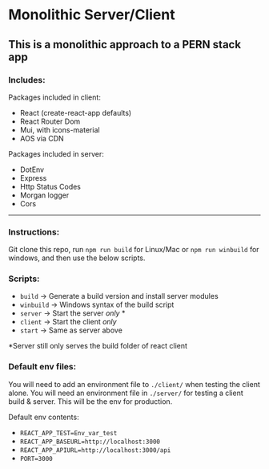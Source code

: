 <!-- @format -->

# Monolithic Server/Client

## This is a monolithic approach to a PERN stack app

### Includes:

Packages included in client:

-   React (create-react-app defaults)
-   React Router Dom
-   Mui, with icons-material
-   AOS via CDN

Packages included in server:

-   DotEnv
-   Express
-   Http Status Codes
-   Morgan logger
-   Cors

---

### Instructions:

Git clone this repo, run `npm run build` for Linux/Mac or `npm run winbuild` for windows, and then use the below scripts.

### Scripts:

-   `build` -> Generate a build version and install server modules
-   `winbuild` -> Windows syntax of the build script
-   `server` -> Start the server _only_ \*
-   `client` -> Start the client _only_
-   `start` -> Same as server above

\*Server still only serves the build folder of react client

### Default env files:

You will need to add an environment file to `./client/` when testing the client alone.
You will need an environment file in `./server/` for testing a client build & server. This will be the env for production.

Default env contents:

-   `REACT_APP_TEST=Env_var_test`
-   `REACT_APP_BASEURL=http://localhost:3000`
-   `REACT_APP_APIURL=http://localhost:3000/api`
-   `PORT=3000`
